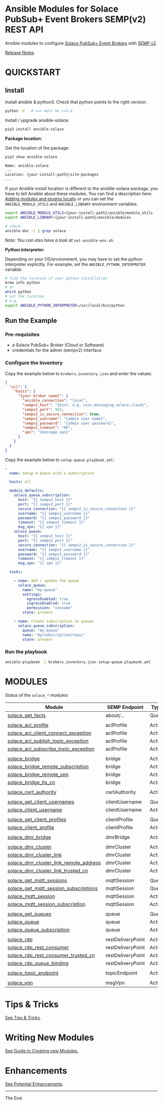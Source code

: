 # Ansible Modules for Solace PubSub+ Event Brokers SEMP(v2) REST API

Ansible modules to configure [Solace PubSub+ Event Brokers](https://solace.com/products/event-broker/) with [SEMP v2](https://docs.solace.com/SEMP/Using-SEMP.htm).


[Release Notes](./ReleaseNotes.md).

# QUICKSTART

## Install

Install ansible & python3.
Check that python points to the right version:
````bash
python -V   # ==> must be >=3.6
````

Install / upgrade ansible-solace:
````bash
pip3 install ansible-solace
````

**Package location:**

Get the location of the package:
````bash
pip3 show ansible-solace

Name: ansible-solace
...
Location: {your-install-path}/site-packages
...
````
If your Ansible install location is different to the ansible-solace package, you have to tell Ansible about these modules.
You can find a description here: [Adding modules and plugins locally](https://docs.ansible.com/ansible/latest/dev_guide/developing_locally.html#adding-a-module-locally)
or you can set the `ANSIBLE_MODULE_UTILS` and `ANSIBLE_LIBRARY` environment variables:

```bash
export ANSIBLE_MODULE_UTILS={your-install-path}/ansible/module_utils
export ANSIBLE_LIBRARY={your-install-path}/ansible/modules

# check:
ansible-doc -l | grep solace

```

_Note: You can also have a look at `set-ansible-env.sh`._

**Python interpreter:**

Depending on your OS/environment, you may have to set the python interpreter explicitly.
For example, set the `ANSIBLE_PYTHON_INTERPRETER` variable:
````bash
# find the location of your python installation
brew info python
# or
which python
# set the location
# e.g.
export ANSIBLE_PYTHON_INTERPRETER=/usr/local/bin/python
````


## Run the Example

### Pre-requisites

* a Solace PubSub+ Broker (Cloud or Software)
* credentials for the admin (sempv2) interface

### Configure the Inventory

Copy the example below to `brokers.inventory.json` and enter the values:

````json
{
  "all": {
    "hosts": {
      "{your broker name}": {
        "ansible_connection": "local",
        "sempv2_host": "{host, e.g. xxxx.messaging.solace.cloud}",
        "sempv2_port": 943,
        "sempv2_is_secure_connection": true,
        "sempv2_username": "{admin user name}",
        "sempv2_password": "{admin user password}",
        "sempv2_timeout": "60",
        "vpn": "{message vpn}"
      }
    }
  }
}
````

Copy the example below to `setup-queue.playbook.yml`:

````yaml
-
  name: Setup A Queue with a Subscription

  hosts: all

  module_defaults:
    solace_queue_subscription:
      host: "{{ sempv2_host }}"
      port: "{{ sempv2_port }}"
      secure_connection: "{{ sempv2_is_secure_connection }}"
      username: "{{ sempv2_username }}"
      password: "{{ sempv2_password }}"
      timeout: "{{ sempv2_timeout }}"
      msg_vpn: "{{ vpn }}"
    solace_queue:
      host: "{{ sempv2_host }}"
      port: "{{ sempv2_port }}"
      secure_connection: "{{ sempv2_is_secure_connection }}"
      username: "{{ sempv2_username }}"
      password: "{{ sempv2_password }}"
      timeout: "{{ sempv2_timeout }}"
      msg_vpn: "{{ vpn }}"

  tasks:

    - name: Add / update the queue
      solace_queue:
        name: "my-queue"
        settings:
          egressEnabled: true
          ingressEnabled: true
          permission: "consume"
        state: present

    - name: Create subscription on queues
      solace_queue_subscription:
        queue: "my-queue"
        name: "my/subscription/topic"
        state: present

````
### Run the playbook

````bash
ansible-playbook -i brokers.inventory.json setup-queue.playbook.yml
````

# MODULES

Status of the `solace_*` modules:

| Module | SEMP Endpoint | Type | Status | Example |
| ------ | ------------- |:----:|:------:|:-------:|
| [solace_get_facts](lib/ansible/modules/network/solace/solace_get_facts.py) | about/... | Query | :sunny: | [:page_facing_up:](examples/solace_get_facts.playbook.yml) |
|  |  |  | | |
| [solace_acl_profile](lib/ansible/modules/network/solace/solace_acl_profile.py) | aclProfile | Action | :sunny: | [:page_facing_up:](examples/solace_acl_profile.playbook.playbook.yml) |
| [solace_acl_client_connect_exception](lib/ansible/modules/network/solace/solace_acl_client_connect_exception.py) | aclProfile | Action | :sunny: | [:page_facing_up:](examples/solace_acl_profile.playbook.yml) |
| [solace_acl_publish_topic_exception](lib/ansible/modules/network/solace/solace_acl_publish_topic_exception.py) | aclProfile | Action | :sunny: | [:page_facing_up:](examples/solace_acl_profile.playbook.yml) |
| [solace_acl_subscribe_topic_exception](lib/ansible/modules/network/solace/solace_acl_subscribe_topic_exception.py) | aclProfile | Action | :sunny: | [:page_facing_up:](examples/solace_acl_profile.playbook.yml) |
|   |   |   |   |   |
| [solace_bridge](lib/ansible/modules/network/solace/solace_bridge.py) | bridge | Action | :sunny: | [:page_facing_up:](examples/solace_bridge.yml)|
| [solace_bridge_remote_subscription](lib/ansible/modules/network/solace/solace_bridge_remote_subscription.py) | bridge | Action | :sunny: | [:page_facing_up:](examples/solace_bridge.yml)|
| [solace_bridge_remote_vpn](lib/ansible/modules/network/solace/solace_bridge_remote_vpn.py) | bridge | Action | :sunny: | [:page_facing_up:](examples/solace_bridge.yml)|
| [solace_bridge_tls_cn](lib/ansible/modules/network/solace/solace_bridge_tls_cn.py) | bridge | Action | :sunny: | [:page_facing_up:](examples/solace_bridge.yml)|
|   |   |   |   |   |
| [solace_cert_authority](lib/ansible/modules/network/solace/solace_cert_authority.py) | certAuthority | Action | :sunny: | [:page_facing_up:](examples/solace_cert_authority.yml) |
|   |   |   |   |   |
| [solace_get_client_usernames](lib/ansible/modules/network/solace/solace_get_client_usernames.py) | clientUsername | Query | :sunny: | [:page_facing_up:](test-test/solace_get_client_usernames/solace_get_client_usernames.playbook.yml) |
| [solace_client_username](lib/ansible/modules/network/solace/solace_client_username.py) | clientUsername | Action | :sunny: | [:page_facing_up:](examples/solace_client_username.yml) |
|   |   |   |   |   |
| [solace_get_client_profiles](lib/ansible/modules/network/solace/solace_get_client_profiles.py) | clientProfile | Query | :sunny: | [:page_facing_up:](test-test/solace_get_client_profiles/playbook.yml) |
| [solace_client_profile](lib/ansible/modules/network/solace/solace_client_profile.py) | clientProfile | Action | :sunny: | [:page_facing_up:](test-test/solace_client_profile/playbook.yml) |
|   |   |   |   |   |
| [solace_dmr_bridge](lib/ansible/modules/network/solace/solace_dmr_bridge.py) | dmrBridge | Action | :sunny: | [:page_facing_up:](examples/solace_dmr.yml) |
|   |   |   |   |   |
| [solace_dmr_cluster](lib/ansible/modules/network/solace/solace_dmr_cluster.py) | dmrCluster | Action | :sunny: | [:page_facing_up:](examples/solace_dmr_cluster.playbook.yml) |
| [solace_dmr_cluster_link](lib/ansible/modules/network/solace/solace_dmr_cluster_link.py) | dmrCluster | Action | :sunny: | [:page_facing_up:](examples/solace_dmr.playbook.yml) |
| [solace_dmr_cluster_link_remote_address](lib/ansible/modules/network/solace/solace_dmr_cluster_link_remote_address.py) | dmrCluster | Action | :sunny: | [:page_facing_up:](examples/solace_dmr.playbook.yml) |
| [solace_dmr_cluster_link_trusted_cn](lib/ansible/modules/network/solace/solace_dmr_cluster_link_trusted_cn.py) | dmrCluster | Action | :sunny: | [:page_facing_up:](examples/solace_dmr.playbook.yml) |
|   |   |   |   |   |
| [solace_get_mqtt_sessions](lib/ansible/modules/network/solace/solace_get_mqtt_sessions.py) | mqttSession | Query | :sunny: | [:page_facing_up:](test-test/solace_mqtt_session/solace_mqtt_session.playbook.yml) |
| [solace_get_mqtt_session_subscriptions](lib/ansible/modules/network/solace/solace_get_mqtt_session_subscriptions.py) | mqttSession | Query | :sunny: | [:page_facing_up:](test-test/solace_mqtt_session/solace_mqtt_session.playbook.yml) |
| [solace_mqtt_session](lib/ansible/modules/network/solace/solace_mqtt_session.py) | mqttSession | Action | :sunny: | [:page_facing_up:](test-test/solace_mqtt_session/solace_mqtt_session.playbook.yml) |
| [solace_mqtt_session_subscription](lib/ansible/modules/network/solace/solace_mqtt_session_subscription.py) | mqttSession | Action | :sunny: | [:page_facing_up:](test-test/solace_mqtt_session/solace_mqtt_session.playbook.yml) |
|   |   |   |   |   |
| [solace_get_queues](lib/ansible/modules/network/solace/solace_get_queues.py) | queue | Query | :sunny: | [:page_facing_up:](test-test/solace_get_queues/solace_get_queues.playbook.yml) |
| [solace_queue](lib/ansible/modules/network/solace/solace_queue.py) | queue | Action | :sunny: | [:page_facing_up:](examples/solace_queue.yml) [:page_facing_up:](examples/solace_queues_and_subscriptions.playbook.yml) |
| [solace_queue_subscription](lib/ansible/modules/network/solace/solace_queue_subscription.py) | queue | Action | :sunny: | [:page_facing_up:](examples/solace_queues_and_subscriptions.playbook.yml) |
|   |   |   |   |   |
| [solace_rdp](lib/ansible/modules/network/solace/solace_rdp.py) | restDeliveryPoint | Action | :sunny: | [:page_facing_up:](examples/solace_rdp.playbook.yml) |
| [solace_rdp_rest_consumer](lib/ansible/modules/network/solace/solace_rdp_rest_consumer.py) | restDeliveryPoint | Action | :sunny: | [:page_facing_up:](examples/solace_rdp.playbook.yml) |
| [solace_rdp_rest_consumer_trusted_cn](lib/ansible/modules/network/solace/solace_rdp_rest_consumer_trusted_cn.py) | restDeliveryPoint | Action | :sunny: |[:page_facing_up:](examples/solace_rdp.playbook.yml) |
| [solace_rdp_queue_binding](lib/ansible/modules/network/solace/solace_rdp_queue_binding.py) | restDeliveryPoint | Action | :sunny: | [:page_facing_up:](examples/solace_rdp.playbook.yml)|
|   |   |   |   |   |
| [solace_topic_endpoint](lib/ansible/modules/network/solace/solace_topic_endpoint.py) | topicEndpoint | Action | :sunny: | |
|   |   |   |   |   |
| [solace_vpn](lib/ansible/modules/network/solace/solace_vpn.py) | msgVpn | Action | :sunny: | [:page_facing_up:](examples/solace_vpn.yml) |

# Tips & Tricks

[See Tips & Tricks](./TipsTricks.md).

# Writing New Modules

[See Guide to Creating new Modules.](./GuideCreateModule.md)

# Enhancements

[See Potential Enhancements](./Enhancements.md).

---
The End.

